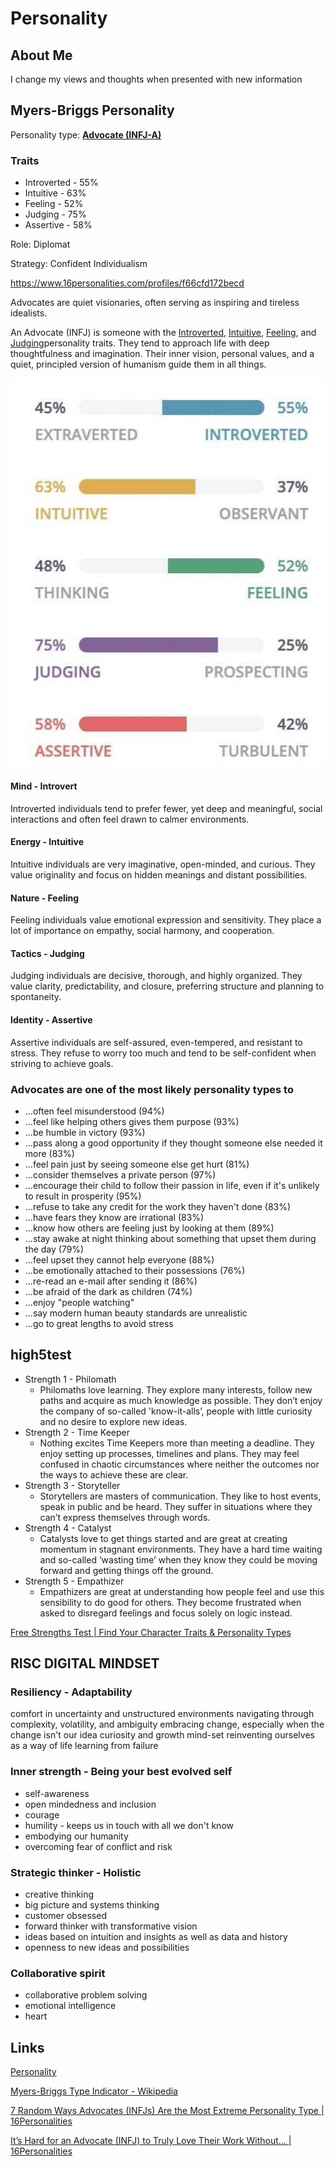 # Personality

## About Me

I change my views and thoughts when presented with new information

## Myers-Briggs Personality

Personality type: **[Advocate (INFJ-A)](https://www.16personalities.com/infj-personality?utm_source=welcome-assertive-advocate&utm_medium=email&utm_campaign=results&utm_content=type-personality-0)**

### Traits

- Introverted - 55%
- Intuitive - 63%
- Feeling - 52%
- Judging - 75%
- Assertive - 58%

Role: Diplomat

Strategy: Confident Individualism

https://www.16personalities.com/profiles/f66cfd172becd

Advocates are quiet visionaries, often serving as inspiring and tireless idealists.

An Advocate (INFJ) is someone with the [Introverted](https://www.16personalities.com/articles/mind-introverted-vs-extraverted), [Intuitive](https://www.16personalities.com/articles/energy-intuitive-vs-observant), [Feeling](https://www.16personalities.com/articles/nature-thinking-vs-feeling), and [Judging](https://www.16personalities.com/articles/tactics-judging-vs-prospecting)personality traits. They tend to approach life with deep thoughtfulness and imagination. Their inner vision, personal values, and a quiet, principled version of humanism guide them in all things.

![image](../media/Personality-Deepak-image1.jpg)

#### Mind - Introvert

Introverted individuals tend to prefer fewer, yet deep and meaningful, social interactions and often feel drawn to calmer environments.

#### Energy - Intuitive

Intuitive individuals are very imaginative, open-minded, and curious. They value originality and focus on hidden meanings and distant possibilities.

#### Nature - Feeling

Feeling individuals value emotional expression and sensitivity. They place a lot of importance on empathy, social harmony, and cooperation.

#### Tactics - Judging

Judging individuals are decisive, thorough, and highly organized. They value clarity, predictability, and closure, preferring structure and planning to spontaneity.

#### Identity - Assertive

Assertive individuals are self-assured, even-tempered, and resistant to stress. They refuse to worry too much and tend to be self-confident when striving to achieve goals.

### Advocates are one of the most likely personality types to

- ...often feel misunderstood (94%)
- ...feel like helping others gives them purpose (93%)
- ...be humble in victory (93%)
- ...pass along a good opportunity if they thought someone else needed it more (83%)
- ...feel pain just by seeing someone else get hurt (81%)
- ...consider themselves a private person (97%)
- ...encourage their child to follow their passion in life, even if it's unlikely to result in prosperity (95%)
- ...refuse to take any credit for the work they haven't done (83%)
- ...have fears they know are irrational (83%)
- ...know how others are feeling just by looking at them (89%)
- ...stay awake at night thinking about something that upset them during the day (79%)
- ...feel upset they cannot help everyone (88%)
- ...be emotionally attached to their possessions (76%)
- ...re-read an e-mail after sending it (86%)
- ...be afraid of the dark as children (74%)
- ...enjoy "people watching"
- ...say modern human beauty standards are unrealistic
- ...go to great lengths to avoid stress

## high5test

- Strength 1 - Philomath
	- Philomaths love learning. They explore many interests, follow new paths and acquire as much knowledge as possible. They don’t enjoy the company of so-called 'know-it-alls’, people with little curiosity and no desire to explore new ideas.
- Strength 2 - Time Keeper
	- Nothing excites Time Keepers more than meeting a deadline. They enjoy setting up processes, timelines and plans. They may feel confused in chaotic circumstances where neither the outcomes nor the ways to achieve these are clear.
- Strength 3 - Storyteller
	- Storytellers are masters of communication. They like to host events, speak in public and be heard. They suffer in situations where they can’t express themselves through words.
- Strength 4 - Catalyst
	- Catalysts love to get things started and are great at creating momentum in stagnant environments. They have a hard time waiting and so-called ‘wasting time’ when they know they could be moving forward and getting things off the ground.
- Strength 5 - Empathizer
	- Empathizers are great at understanding how people feel and use this sensibility to do good for others. They become frustrated when asked to disregard feelings and focus solely on logic instead.

[Free Strengths Test \| Find Your Character Traits & Personality Types](https://high5test.com/)

## RISC DIGITAL MINDSET

### Resiliency - Adaptability

comfort in uncertainty and unstructured environments
navigating through complexity, volatility, and ambiguity
embracing change, especially when the change isn't our idea
curiosity and growth mind-set
reinventing ourselves as a way of life
learning from failure

### Inner strength - Being your best evolved self

- self-awareness
- open mindedness and inclusion
- courage
- humility - keeps us in touch with all we don't know
- embodying our humanity
- overcoming fear of conflict and risk

### Strategic thinker - Holistic

- creative thinking
- big picture and systems thinking
- customer obsessed
- forward thinker with transformative vision
- ideas based on intuition and insights as well as data and history
- openness to new ideas and possibilities

### Collaborative spirit

- collaborative problem solving
- emotional intelligence
- heart

## Links

[Personality](psychology/personality.md)

[Myers-Briggs Type Indicator - Wikipedia](https://en.wikipedia.org/wiki/Myers%E2%80%93Briggs_Type_Indicator)

[7 Random Ways Advocates (INFJs) Are the Most Extreme Personality Type | 16Personalities](https://www.16personalities.com/articles/7-random-ways-advocates-infjs-are-the-most-extreme-personality-type)

[It’s Hard for an Advocate (INFJ) to Truly Love Their Work Without… | 16Personalities](https://www.16personalities.com/articles/its-hard-for-an-advocate-infj-to-truly-love-their-work-without)
